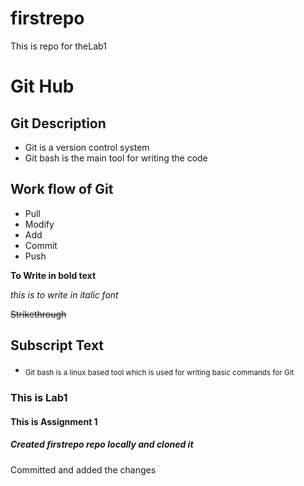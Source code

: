 # firstrepo
This is repo for theLab1
# Git Hub
## Git Description
- Git is a version control system
- Git bash is the main tool for writing the code
## Work flow of Git
- Pull
- Modify
- Add
- Commit
- Push

**To Write in bold text**

*this is to write in italic font*

~~Strikethrough~~

## Subscript Text
- <sub>Git bash is a linux based tool which is used for writing basic commands for Git<sub/>
### This is Lab1 
#### This is Assignment 1
##### Created firstrepo repo locally and cloned it 
Committed and added the changes 
